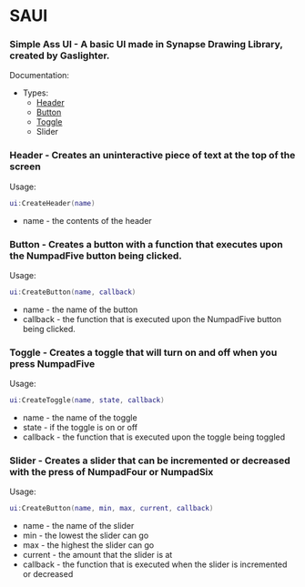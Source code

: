 # SAUI
### Simple Ass UI - A basic UI made in Synapse Drawing Library, created by Gaslighter.

Documentation:
- Types:
  - [Header](https://github.com/Gaslightr/SAUI/blob/main/README.md#header---creates-an-uninteractive-piece-of-text-at-the-top-of-the-screen)
  - [Button](https://github.com/Gaslightr/SAUI/blob/main/README.md#button---creates-a-button-with-a-function-that-executes-upon-the-numpadfive-button-being-clicked)
  - [Toggle](https://github.com/Gaslightr/SAUI/blob/main/README.md#toggle---creates-a-toggle-that-will-turn-on-and-off-when-you-press-numpadfive)
  - Slider

### Header - Creates an uninteractive piece of text at the top of the screen
Usage:
```lua
ui:CreateHeader(name)
```
- name - the contents of the header


### Button - Creates a button with a function that executes upon the NumpadFive button being clicked.
Usage:
```lua
ui:CreateButton(name, callback)
```
- name - the name of the button
- callback - the function that is executed upon the NumpadFive button being clicked.


### Toggle - Creates a toggle that will turn on and off when you press NumpadFive
Usage:
```lua
ui:CreateToggle(name, state, callback)
```
- name - the name of the toggle
- state - if the toggle is on or off
- callback - the function that is executed upon the toggle being toggled


### Slider - Creates a slider that can be incremented or decreased with the press of NumpadFour or NumpadSix
Usage:
```lua
ui:CreateButton(name, min, max, current, callback)
```
- name - the name of the slider
- min - the lowest the slider can go
- max - the highest the slider can go
- current - the amount that the slider is at
- callback - the function that is executed when the slider is incremented or decreased
